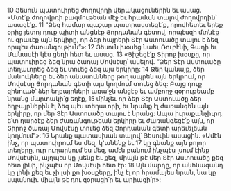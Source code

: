 10 Յեսուն պատուիրեց ժողովրդի վերակացուներին եւ ասաց. «Մտէ՛ք ժողովրդի բազմութեան մէջ եւ հրաման տալով ժողովրդին՝ ասացէ՛ք. 11 “Ձեզ համար պաշար պատրաստեցէ՛ք, որովհետեւ երեք օրից յետոյ դուք պիտի անցնէք Յորդանան գետով, որպէսզի մտնէք ու գրաւէք այն երկիրը, որ ձեր հայրերի Տէր Աստուածը տալու է ձեզ որպէս ժառանգութիւն”»:
12 Յեսուն խօսեց նաեւ Ռուբէնի, Գադի եւ Մանասէի կէս ցեղի հետ եւ ասաց. 13 «Յիշեցէ՛ք Տիրոջ խօսքը, որ պատուիրեց ձեզ նրա ծառայ Մովսէսը՝ ասելով. “Ձեր Տէր Աստուածը տեղաւորեց ձեզ եւ տուեց ձեզ այս երկիրը: 14 Ձեր կանայք, ձեր մանուկները եւ ձեր անասունները թող ապրեն այն երկրում, որ Մովսէսը Յորդանան գետի այս կողմում տուեց ձեզ: Բայց դուք զինուած՝ ձեր եղբայրների առա՛ջն անցէք եւ ամբողջ զօրութեամբ նրանց մարտակի՛ց եղէք, 15 մինչեւ որ ձեր Տէր Աստուածը ձեր եղբայրներին էլ ձեզ պէս տեղաւորի, եւ նրանք էլ ժառանգեն այն երկիրը, որ մեր Տէր Աստուածը տալու է նրանց: Ապա իւրաքանչիւրդ ե՛տ դարձէք ձեր ժառանգութեան երկիրը եւ ժառանգեցէ՛ք այն, որ Տիրոջ ծառայ Մովսէսը տուեց ձեզ Յորդանան գետի արեւելեան կողմում”»:
16 Նրանք պատասխան տալով՝ Յեսուին ասացին. «Ամէն ինչ, որ պատուիրում ես մեզ, կ՚անենք եւ 17 կը գնանք այն բոլոր տեղերը, ուր ուղարկում ես մեզ, ամէն բանում ինչպէս լսում էինք Մովսէսին, այդպէս կը լսենք եւ քեզ, միայն թէ մեր Տէր Աստուածը քեզ հետ լինի, ինչպէս որ Մովսէսի հետ էր: 18 Այն մարդը, որ անհնազանդ կը լինի քեզ եւ չի լսի քո խօսքերը, ինչ էլ որ հրամայես նրան, նա կը սպանուի. միայն թէ դու զօրացի՛ր եւ արիացի՛ր»:
